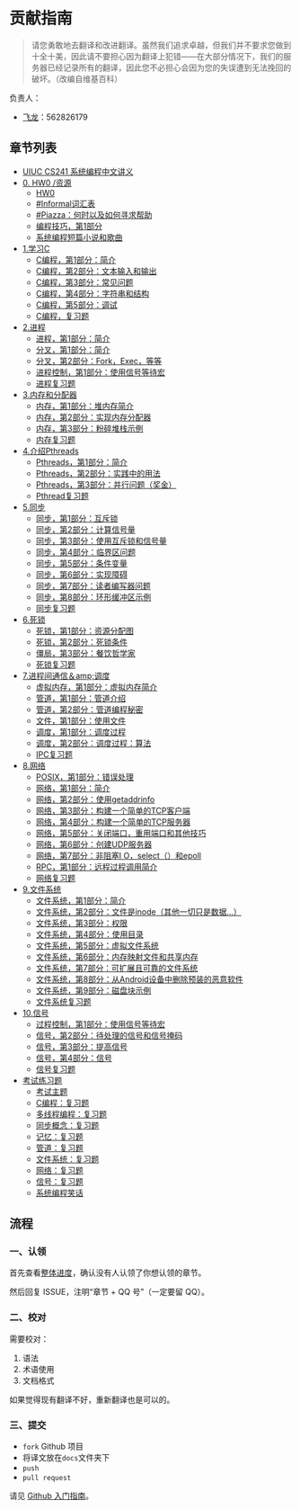 # 贡献指南

> 请您勇敢地去翻译和改进翻译。虽然我们追求卓越，但我们并不要求您做到十全十美，因此请不要担心因为翻译上犯错——在大部分情况下，我们的服务器已经记录所有的翻译，因此您不必担心会因为您的失误遭到无法挽回的破坏。（改编自维基百科）

负责人：

+   [飞龙](https://github.com/wizardforcel)：562826179

## 章节列表

+   [UIUC CS241 系统编程中文讲义](README.md)
+   [0\. HW0 /资源](docs/1.md)
    +   [HW0](docs/2.md)
    +   [#Informal词汇表](docs/3.md)
    +   [#Piazza：何时以及如何寻求帮助](docs/4.md)
    +   [编程技巧，第1部分](docs/5.md)
    +   [系统编程短篇小说和歌曲](docs/6.md)
+   [1.学习C](docs/7.md)
    +   [C编程，第1部分：简介](docs/8.md)
    +   [C编程，第2部分：文本输入和输出](docs/9.md)
    +   [C编程，第3部分：常见问题](docs/10.md)
    +   [C编程，第4部分：字符串和结构](docs/11.md)
    +   [C编程，第5部分：调试](docs/12.md)
    +   [C编程，复习题](docs/13.md)
+   [2.进程](docs/14.md)
    +   [进程，第1部分：简介](docs/15.md)
    +   [分叉，第1部分：简介](docs/16.md)
    +   [分叉，第2部分：Fork，Exec，等等](docs/17.md)
    +   [进程控制，第1部分：使用信号等待宏](docs/18.md)
    +   [进程复习题](docs/19.md)
+   [3.内存和分配器](docs/20.md)
    +   [内存，第1部分：堆内存简介](docs/21.md)
    +   [内存，第2部分：实现内存分配器](docs/22.md)
    +   [内存，第3部分：粉碎堆栈示例](docs/23.md)
    +   [内存复习题](docs/24.md)
+   [4.介绍Pthreads](docs/25.md)
    +   [Pthreads，第1部分：简介](docs/26.md)
    +   [Pthreads，第2部分：实践中的用法](docs/27.md)
    +   [Pthreads，第3部分：并行问题（奖金）](docs/28.md)
    +   [Pthread复习题](docs/29.md)
+   [5.同步](docs/30.md)
    +   [同步，第1部分：互斥锁](docs/31.md)
    +   [同步，第2部分：计算信号量](docs/32.md)
    +   [同步，第3部分：使用互斥锁和信号量](docs/33.md)
    +   [同步，第4部分：临界区问题](docs/34.md)
    +   [同步，第5部分：条件变量](docs/35.md)
    +   [同步，第6部分：实现障碍](docs/36.md)
    +   [同步，第7部分：读者编写器问题](docs/37.md)
    +   [同步，第8部分：环形缓冲区示例](docs/38.md)
    +   [同步复习题](docs/39.md)
+   [6.死锁](docs/40.md)
    +   [死锁，第1部分：资源分配图](docs/41.md)
    +   [死锁，第2部分：死锁条件](docs/42.md)
    +   [僵局，第3部分：餐饮哲学家](docs/43.md)
    +   [死锁复习题](docs/44.md)
+   [7.进程间通信＆amp;调度](docs/45.md)
    +   [虚拟内存，第1部分：虚拟内存简介](docs/46.md)
    +   [管道，第1部分：管道介绍](docs/47.md)
    +   [管道，第2部分：管道编程秘密](docs/48.md)
    +   [文件，第1部分：使用文件](docs/49.md)
    +   [调度，第1部分：调度过程](docs/50.md)
    +   [调度，第2部分：调度过程：算法](docs/51.md)
    +   [IPC复习题](docs/52.md)
+   [8.网络](docs/53.md)
    +   [POSIX，第1部分：错误处理](docs/54.md)
    +   [网络，第1部分：简介](docs/55.md)
    +   [网络，第2部分：使用getaddrinfo](docs/56.md)
    +   [网络，第3部分：构建一个简单的TCP客户端](docs/57.md)
    +   [网络，第4部分：构建一个简单的TCP服务器](docs/58.md)
    +   [网络，第5部分：关闭端口，重用端口和其他技巧](docs/59.md)
    +   [网络，第6部分：创建UDP服务器](docs/60.md)
    +   [网络，第7部分：非阻塞I O，select（）和epoll](docs/61.md)
    +   [RPC，第1部分：远程过程调用简介](docs/62.md)
    +   [网络复习题](docs/63.md)
+   [9.文件系统](docs/64.md)
    +   [文件系统，第1部分：简介](docs/65.md)
    +   [文件系统，第2部分：文件是inode（其他一切只是数据...）](docs/66.md)
    +   [文件系统，第3部分：权限](docs/67.md)
    +   [文件系统，第4部分：使用目录](docs/68.md)
    +   [文件系统，第5部分：虚拟文件系统](docs/69.md)
    +   [文件系统，第6部分：内存映射文件和共享内存](docs/70.md)
    +   [文件系统，第7部分：可扩展且可靠的文件系统](docs/71.md)
    +   [文件系统，第8部分：从Android设备中删除预装的恶意软件](docs/72.md)
    +   [文件系统，第9部分：磁盘块示例](docs/73.md)
    +   [文件系统复习题](docs/74.md)
+   [10.信号](docs/75.md)
    +   [过程控制，第1部分：使用信号等待宏](docs/76.md)
    +   [信号，第2部分：待处理的信号和信号掩码](docs/77.md)
    +   [信号，第3部分：提高信号](docs/78.md)
    +   [信号，第4部分：信号](docs/79.md)
    +   [信号复习题](docs/80.md)
+   [考试练习题](docs/81.md)
    +   [考试主题](docs/82.md)
    +   [C编程：复习题](docs/83.md)
    +   [多线程编程：复习题](docs/84.md)
    +   [同步概念：复习题](docs/85.md)
    +   [记忆：复习题](docs/86.md)
    +   [管道：复习题](docs/87.md)
    +   [文件系统：复习题](docs/88.md)
    +   [网络：复习题](docs/89.md)
    +   [信号：复习题](docs/90.md)
    +   [系统编程笑话](docs/91.md)

## 流程

### 一、认领

首先查看[整体进度](https://github.com/apachecn/uiuc-cs241-notes-zh/issues/1)，确认没有人认领了你想认领的章节。
 
然后回复 ISSUE，注明“章节 + QQ 号”（一定要留 QQ）。

### 二、校对

需要校对：

1.  语法
2.  术语使用
3.  文档格式

如果觉得现有翻译不好，重新翻译也是可以的。

### 三、提交

+   `fork` Github 项目
+   将译文放在`docs`文件夹下
+   `push`
+   `pull request`

请见 [Github 入门指南](https://github.com/apachecn/kaggle/blob/master/docs/GitHub)。
